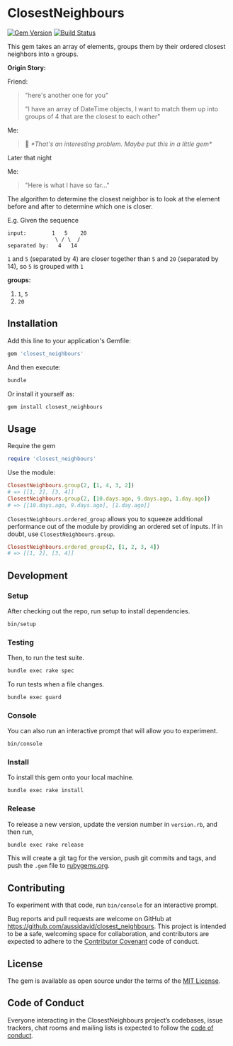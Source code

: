 # ClosestNeighbours

[![Gem Version](https://badge.fury.io/rb/closest_neighbours.svg)](https://badge.fury.io/rb/closest_neighbours)
[![Build Status](https://app.travis-ci.com/aussiDavid/closest_neighbours.svg?branch=main)](https://app.travis-ci.com/aussiDavid/closest_neighbours)

This gem takes an array of elements, groups them by their ordered closest neighbors into `n` groups.

**Origin Story:**

Friend:

> "here's another one for you"
>
> "I have an array of DateTime objects, I want to match them up into groups of 4 that are the closest to each other"

Me:

> :thinking: _\*That's an interesting problem. Maybe put this in a little gem\*_

Later that night

Me:

> "Here is what I have so far..."

The algorithm to determine the closest neighbor is to look at the element before and after to determine which one is closer.

E.g.
Given the sequence

```plain
input:        1   5    20
               \ / \  /
separated by:   4   14
```

`1` and `5` (separated by 4) are closer together than `5` and `20` (separated by 14), so `5` is grouped with `1`

**groups:**

1. `1`, `5`
2. `20`

## Installation

Add this line to your application's Gemfile:

```ruby
gem 'closest_neighbours'
```

And then execute:

```bash
bundle
```

Or install it yourself as:

```bash
gem install closest_neighbours
```

## Usage

Require the gem

```ruby
require 'closest_neighbours'
```

Use the module:

```ruby
ClosestNeighbours.group(2, [1, 4, 3, 2])
# => [[1, 2], [3, 4]]
ClosestNeighbours.group(2, [10.days.ago, 9.days.ago, 1.day.ago])
# => [[10.days.ago, 9.days.ago], [1.day.ago]]
```

`ClosestNeighbours.ordered_group` allows you to squeeze additional performance out of the module by providing an ordered set of inputs. If in doubt, use `ClosestNeighbours.group`.

```ruby
ClosestNeighbours.ordered_group(2, [1, 2, 3, 4])
# => [[1, 2], [3, 4]]
```

## Development

### Setup

After checking out the repo, run setup to install dependencies.

```bash
bin/setup
```

### Testing

Then, to run the test suite.

```bash
bundle exec rake spec
```

To run tests when a file changes.

```bash
bundle exec guard
```

### Console

You can also run an interactive prompt that will allow you to experiment.

```bash
bin/console
```

### Install

To install this gem onto your local machine.

```bash
bundle exec rake install
```

### Release

To release a new version, update the version number in `version.rb`, and then run,

```bash
bundle exec rake release
```

This will create a git tag for the version, push git commits and tags, and push the `.gem` file to [rubygems.org](https://rubygems.org).

## Contributing

To experiment with that code, run `bin/console` for an interactive prompt.

Bug reports and pull requests are welcome on GitHub at <https://github.com/aussidavid/closest_neighbours>. This project is intended to be a safe, welcoming space for collaboration, and contributors are expected to adhere to the [Contributor Covenant](http://contributor-covenant.org) code of conduct.

## License

The gem is available as open source under the terms of the [MIT License](https://opensource.org/licenses/MIT).

## Code of Conduct

Everyone interacting in the ClosestNeighbours project’s codebases, issue trackers, chat rooms and mailing lists is expected to follow the [code of conduct](https://github.com/[USERNAME]/closest_neighbours/blob/master/CODE_OF_CONDUCT.md).
